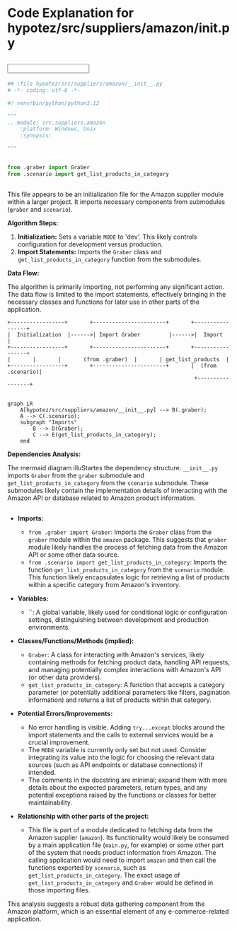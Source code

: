 # Code Explanation for hypotez/src/suppliers/amazon/__init__.py

## <input code>

```python
## \file hypotez/src/suppliers/amazon/__init__.py
# -*- coding: utf-8 -*-

#! venv/bin/python/python3.12

"""
.. module: src.suppliers.amazon 
	:platform: Windows, Unix
	:synopsis:

"""


from .graber import Graber
from .scenario import get_list_products_in_category
```

## <algorithm>

This file appears to be an initialization file for the Amazon supplier module within a larger project.  It imports necessary components from submodules (`graber` and `scenario`).

**Algorithm Steps:**

1. **Initialization:** Sets a variable `MODE` to 'dev'.  This likely controls configuration for development versus production.
2. **Import Statements:** Imports the `Graber` class and `get_list_products_in_category` function from the submodules.

**Data Flow:**

The algorithm is primarily importing, not performing any significant action. The data flow is limited to the import statements, effectively bringing in the necessary classes and functions for later use in other parts of the application.

```
+-----------------+       +-----------------------+       +-----------------+
|  Initialization  |------>| Import Graber         |------>|  Import           |
+-----------------+       +-----------------------+       +-----------------+
|       |       |       (from .graber)  |       | get_list_products  |
+-----------------+       +-----------------------+       |  (from .scenario)|
                                                           +-----------------+
```

## <mermaid>

```mermaid
graph LR
    A[hypotez/src/suppliers/amazon/__init__.py] --> B(.graber);
    A --> C(.scenario);
    subgraph "Imports"
        B --> D(Graber);
        C --> E(get_list_products_in_category);
    end
```

**Dependencies Analysis:**

The mermaid diagram illuStartes the dependency structure. `__init__.py` imports `Graber` from the `graber` submodule and `get_list_products_in_category` from the `scenario` submodule. These submodules likely contain the implementation details of interacting with the Amazon API or database related to Amazon product information.


## <explanation>

* **Imports:**
    * `from .graber import Graber`: Imports the `Graber` class from the `graber` module within the `amazon` package.  This suggests that `graber` module likely handles the process of fetching data from the Amazon API or some other data source.
    * `from .scenario import get_list_products_in_category`: Imports the function `get_list_products_in_category` from the `scenario` module.  This function likely encapsulates logic for retrieving a list of products within a specific category from Amazon's inventory.

* **Variables:**
    * ``: A global variable, likely used for conditional logic or configuration settings, distinguishing between development and production environments.

* **Classes/Functions/Methods (implied):**
    * `Graber`: A class for interacting with Amazon's services, likely containing methods for fetching product data, handling API requests, and managing potentially complex interactions with Amazon's API (or other data providers).
    * `get_list_products_in_category`: A function that accepts a category parameter (or potentially additional parameters like filters, pagination information) and returns a list of products within that category.

* **Potential Errors/Improvements:**

    * No error handling is visible.  Adding `try...except` blocks around the import statements and the calls to external services would be a crucial improvement.
    * The `MODE` variable is currently only set but not used. Consider integrating its value into the logic for choosing the relevant data sources (such as API endpoints or database connections) if intended.
    * The comments in the docstring are minimal; expand them with more details about the expected parameters, return types, and any potential exceptions raised by the functions or classes for better maintainability.


* **Relationship with other parts of the project:**

    * This file is part of a module dedicated to fetching data from the Amazon supplier (`amazon`).  Its functionality would likely be consumed by a main application file (`main.py`, for example) or some other part of the system that needs product information from Amazon. The calling application would need to import `amazon` and then call the functions exported by `scenario`, such as `get_list_products_in_category`.  The exact usage of `get_list_products_in_category` and `Graber` would be defined in those importing files.


This analysis suggests a robust data gathering component from the Amazon platform, which is an essential element of any e-commerce-related application.
